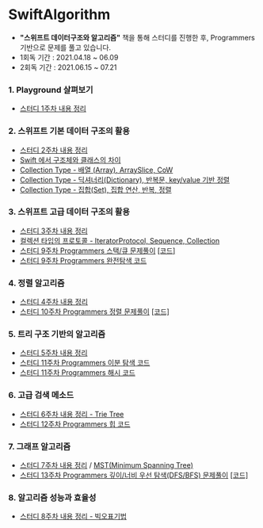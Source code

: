 # SwiftAlgorithm
- **"스위프트 데이터구조와 알고리즘"** 책을 통해 스터디를 진행한 후, Programmers 기반으로 문제를 풀고 있습니다.
- 1회독 기간 : 2021.04.18 ~ 06.09 
- 2회독 기간 : 2021.06.15 ~ 07.21

### 1. Playground 살펴보기
- [스터디 1주차 내용 정리](https://jellysong.tistory.com/79?category=845313)

### 2. 스위프트 기본 데이터 구조의 활용
- [스터디 2주차 내용 정리](https://jellysong.tistory.com/87)
- [Swift 에서 구조체와 클래스의 차이](https://jellysong.tistory.com/88)
- [Collection Type - 배열 (Array), ArraySlice, CoW](https://jellysong.tistory.com/89)
- [Collection Type - 딕셔너리(Dictionary), 반복문, key/value 기반 정렬](https://jellysong.tistory.com/91)
- [Collection Type - 집합(Set), 집합 연산, 반복, 정렬](https://jellysong.tistory.com/92)

### 3. 스위프트 고급 데이터 구조의 활용
- [스터디 3주차 내용 정리](https://jellysong.tistory.com/95?category=845313)
- [컬렉션 타입의 프로토콜 - IteratorProtocol, Sequence, Collection](https://jellysong.tistory.com/94)
- [스터디 9주차 Programmers 스택/큐 문제풀이](https://jellysong.tistory.com/101) [[코드]](https://github.com/songda515/SwiftAlgorithm/tree/main/스택큐)
- [스터디 9주차 Programmers 완전탐색 코드](https://github.com/songda515/SwiftAlgorithm/tree/main/완전탐색)


### 4. 정렬 알고리즘
- [스터디 4주차 내용 정리](https://www.notion.so/jellysong/0536e32c26c74248a946fb55a06ecf5b)
- [스터디 10주차 Programmers 정렬 문제풀이](https://jellysong.tistory.com/104) [[코드]](https://github.com/songda515/SwiftAlgorithm/tree/main/정렬)

### 5. 트리 구조 기반의 알고리즘
- [스터디 5주차 내용 정리](https://jellysong.tistory.com/115)
- [스터디 11주차 Programmers 이분 탐색 코드](https://github.com/songda515/SwiftAlgorithm/tree/main/이분탐색)
- [스터디 11주차 Programmers 해시 코드](https://github.com/songda515/SwiftAlgorithm/tree/main/해시)

### 6. 고급 검색 메소드
- [스터디 6주차 내용 정리 - Trie Tree](https://www.notion.so/jellysong/54627087fda54dee8c9e12d68c43fa6e)
- [스터디 12주차 Programmers 힙 코드](https://github.com/songda515/SwiftAlgorithm/tree/main/힙)

### 7. 그래프 알고리즘
- [스터디 7주차 내용 정리](https://jellysong.tistory.com/116) / [MST(Minimum Spanning Tree)](https://www.notion.so/jellysong/6b3673865efd4610930e21d4d9406cdd)
- [스터디 13주차 Programmers 깊이/너비 우선 탐색(DFS/BFS) 문제풀이](https://jellysong.tistory.com/114) [[코드]](https://github.com/songda515/SwiftAlgorithm/tree/main/그래프탐색)

### 8. 알고리즘 성능과 효율성
- [스터디 8주차 내용 정리 - 빅오표기법](https://www.notion.so/jellysong/2c384a724b9d430fb42602bc8f85d2e7)
